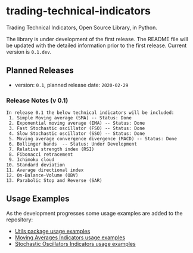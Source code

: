 # trading-technical-indicators
Trading Technical Indicators, Open Source Library, in Python.

The library is under development of the first release. The README file will be updated with the detailed information prior to the first release. Current version is `0.1.dev`.

## Planned Releases
- version: `0.1`, planned release date: `2020-02-29`

### Release Notes (v 0.1)
```
In release 0.1 the below technical indicators will be included:
 1. Simple Moving average (SMA) -- Status: Done
 2. Exponential moving average (EMA) -- Status: Done
 3. Fast Stochastic oscillator (FSO) -- Status: Done
 4. Slow Stochastic oscillator (SSO) -- Status: Done
 5. Moving average convergence divergence (MACD) -- Status: Done
 6. Bollinger bands  -- Status: Under Development
 7. Relative strength index (RSI)
 8. Fibonacci retracement
 9. Ichimoku cloud
10. Standard deviation
11. Average directional index
12. On-Balance-Volume (OBV)
13. Parabolic Stop and Reverse (SAR)
```

## Usage Examples
As the development progresses some usage examples are added to the repository:

- [Utils package usage examples](https://github.com/vsaveris/trading-technical-indicators/tree/master/examples/utils)
- [Moving Averages Indicators usage examples](https://github.com/vsaveris/trading-technical-indicators/tree/master/examples/indicators/moving_averages)
- [Stochastic Oscillators Indicators usage examples](https://github.com/vsaveris/trading-technical-indicators/tree/master/examples/indicators/stochastic_oscillators)